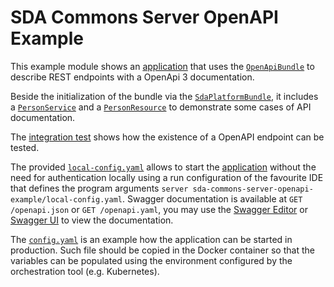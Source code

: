 # SDA Commons Server OpenAPI Example

This example module shows an 
[application](https://github.com/SDA-SE/sda-dropwizard-commons/tree/main/sda-commons-server-openapi-example/src/main/java/org/sdase/commons/server/openapi/example/OpenApiExampleApplication.java) that uses the 
[`OpenApiBundle`](https://github.com/SDA-SE/sda-dropwizard-commons/tree/main/sda-commons-server-openapi/src/main/java/org/sdase/commons/server/openapi/OpenApiBundle.java)
to describe REST endpoints with a OpenApi 3 documentation.

Beside the initialization of the bundle via the [`SdaPlatformBundle`](https://github.com/SDA-SE/sda-dropwizard-commons/blob/main/sda-commons-starter/src/main/java/org/sdase/commons/starter/SdaPlatformBundle.java),
it includes a [`PersonService`](https://github.com/SDA-SE/sda-dropwizard-commons/tree/main/sda-commons-server-openapi-example/src/main/java/org/sdase/commons/server/openapi/example/people/rest/PersonService.java) 
and a [`PersonResource`](https://github.com/SDA-SE/sda-dropwizard-commons/tree/main/sda-commons-server-openapi-example/src/main/java/org/sdase/commons/server/openapi/example/people/rest/PersonResource.java)
to demonstrate some cases of API documentation.

The 
[integration test](https://github.com/SDA-SE/sda-dropwizard-commons/tree/main/sda-commons-server-openapi-example/src/test/java/org/sdase/commons/server/openapi/example/people/rest/OpenApiIT.java) 
shows how the existence of a OpenAPI endpoint can be tested.

The provided [`local-config.yaml`](https://github.com/SDA-SE/sda-dropwizard-commons/blob/main/sda-commons-server-openapi-example/src/test/resources/test-config.yaml) allows to start the 
[application](https://github.com/SDA-SE/sda-dropwizard-commons/tree/main/sda-commons-server-openapi-example/src/main/java/org/sdase/commons/server/openapi/example/OpenApiExampleApplication.java) without the 
need for authentication locally using a run configuration of the favourite IDE that defines the program arguments 
`server sda-commons-server-openapi-example/local-config.yaml`.
Swagger documentation is available at `GET /openapi.json` or `GET /openapi.yaml`, 
you may use the [Swagger Editor](https://editor.swagger.io) or [Swagger UI](http://petstore.swagger.io/) to view the documentation. 

The [`config.yaml`](https://github.com/SDA-SE/sda-dropwizard-commons/blob/main/sda-commons-server-openapi-example/config.yaml) is an example how the application can be started in production. Such file should be 
copied in the Docker container so that the variables can be populated using the environment configured by the 
orchestration tool (e.g. Kubernetes).
